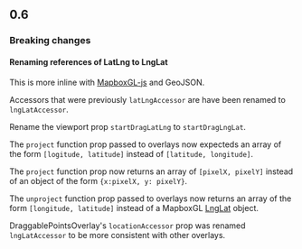 ## 0.6

### Breaking changes

#### Renaming references of LatLng to LngLat

This is more inline with
[MapboxGL-js](https://github.com/mapbox/mapbox-gl-js/pull/1433) and GeoJSON.

Accessors that were previously `latLngAccessor` are have been renamed to
`lngLatAccessor`.

Rename the viewport prop `startDragLatLng` to `startDragLngLat`.

The `project` function prop passed to overlays now expecteds an array of
the form `[logitude, latitude]` instead of `[latitude, longitude]`.

The `project` function prop now returns an array of `[pixelX, pixelY]` instead
of an object of the form `{x:pixelX, y: pixelY}`.

The `unproject` function prop passed to overlays now returns an array of
the form `[longitude, latitude]` instead of a MapboxGL
[LngLat](https://www.mapbox.com/mapbox-gl-js/api/#LngLat) object.

DraggablePointsOverlay's `locationAccessor` prop was renamed `lngLatAccessor`
to be more consistent with other overlays.